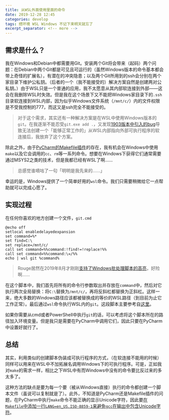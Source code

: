 ```yaml
---
title: 从WSL外面使用里面的命令
date: 2019-12-28 12:45
categories: develop
tags: 搭环境 WSL Windows 不记下来明天就忘了
excerpt_separator: <!-- more -->
---
```


## 需求是什么？

我在Windows和Debian中都需要用Git。安装两个Git将会带来（起码）两个问题：在Debian中两个Git都是可见且可运行的（虽然Windows版本的命令基本都会带上奇怪的扩展名），有潜在的冲突隐患；以及两个Git所用到的ssh会分别在两个家目录下维护公私钥。（后者的一个（我不能接受的）解决方案自然是创建两对公私钥。）由于WSL只是一个普通的应用，我不太愿意从其内部软连接到外部——这会在我删除WSL时失效。但是我在这个场景下又不能把Windows家目录下的`.ssh`目录软连接到WSL内部，因为似乎Windows文件系统（`/mnt/c/`）内的文件权限是不受我控制的777，而这又是ssh完全不能接受的。

<!-- more -->

> 对于这个需求，其实还有一种解决方案是在WSL中使用Windows版本的`git`。在我逐渐不能忍受`git.exe add .`，又发现[1903版本中引入的bug][4]导致无法创建一个「能够正常工作的」从WSL内部指向外部可执行程序的软连接后，我放弃了这个方案。

除此之外，由于[PyCharm的Makefile插件][1]的存在，我有机会在Windows中使用`make`以及它会调用的`cc`、`rm`等一系列命令。想要在Windows下获得它们通常需要通过MSYS2之类的技术，但是我都已经有WSL了啊……

> 总感觉谁嘀咕了一句「明明是我先来的……」

幸运的是，Windows提供了一个简单好用的`wsl`命令。我们只需要稍微给它一点帮助就可以完成心愿了。

## 实现过程

在任何你喜欢的地方创建一个文件，`git.cmd`

```batchfile
@echo off
setlocal enabledelayedexpansion
set command=%*
set find=C:\
set replace=/mnt/c/
call set command=%%command:!find!=!replace!%%
call set command=%%command:\=/%%
echo | wsl git %command%
```

> Rouge居然在2019年8月才刚刚[支持了Windows批处理脚本的高亮][2]，好险啊……

在这个脚本中，我们首先将所有的命令行参数取出并存放在`command`中，然后对它执行两次全局替换：将`C:\`替换为`/mnt/c/`，再将反斜杠都替换为正斜杠。这样一来，绝大多数的Windows路径应该都被替换成的等价的WSL路径（到目前为止它工作正常）。最后通过`wsl`命令执行WSL内的`git`。这段脚本主要参考自[这里][3]。

如果你需要从cmd或者PowerShell中执行`git`的话，可以考虑将这个脚本所在的路径加入环境变量。但是我只是需要在PyCharm中调用它们，因此只要在PyCharm中设置好就行了。

## 总结

其实，利用类似的创建脚本伪装成可执行程序的方式，（在软连接不能用的时候）同样可以用来在WSL中不加拓展名调用Windows下的可执行程序。可是，正如我对`make`的需求一样，相比之下WSL中有而Windows中没有的命令要比反过来的多太多了。

这种方法的缺点是要为每一个要（被从Windows直接）执行的命令都创建一个脚本文件（虽说可以复制就是了）。此外，不知道是PyCharm还是Makefile插件的问题，在PyCharm中执行`make`命令不能正确的显示Unicode字符，因此要[在`Makefile`中添加一行`LANG=en_US.ISO-8859-1`来避免`gcc`在输出中包含Unicode字符][5]。

[1]: https://plugins.jetbrains.com/plugin/9333-makefile-support/
[2]: https://github.com/rouge-ruby/rouge/pull/1286
[3]: https://stackoverflow.com/a/43878654
[4]: https://github.com/microsoft/WSL/issues/3999
[5]: https://stackoverflow.com/a/2446963